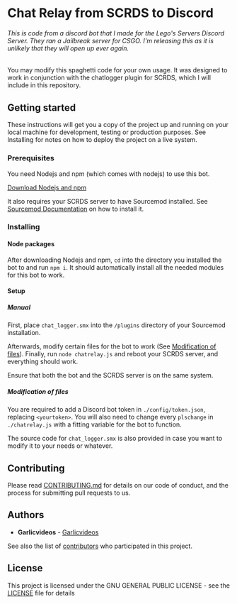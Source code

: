 # Chat Relay from SCRDS to Discord

###### This is code from a discord bot that I made for the Lego's Servers Discord Server. They ran a Jailbreak server for CSGO. I'm releasing this as it is unlikely that they will open up ever again.

You may modify this spaghetti code for your own usage. It was designed to work in conjunction with the chatlogger plugin for SCRDS, which I will include in this repository.

## Getting started

These instructions will get you a copy of the project up and running on your local machine for development, testing or production purposes. See Installing for notes on how to deploy the project on a live system.

### Prerequisites

You need Nodejs and npm (which comes with nodejs) to use this bot.

[Download Nodejs and npm](https://nodejs.org/en/)

It also requires your SCRDS server to have Sourcemod installed. See [Sourcemod Documentation](https://wiki.alliedmods.net/Installing_SourceMod) on how to install it.

### Installing
#### Node packages

After downloading Nodejs and npm, `cd` into the directory you installed the bot to and run `npm i`. It should automatically install all the needed modules for this bot to work.

#### Setup

##### Manual

First, place `chat_logger.smx` into the `/plugins` directory of your Sourcemod installation.

Afterwards, modify certain files for the bot to work (See [Modification of files](#modification-of-files)). Finally, run `node chatrelay.js` and reboot your SCRDS server, and everything should work.

Ensure that both the bot and the SCRDS server is on the same system.

##### Modification of files

You are required to add a Discord bot token in `./config/token.json`, replacing `<yourtoken>`.
You will also need to change every `plschange` in `./chatrelay.js` with a fitting variable for the bot to function.

The source code for `chat_logger.smx` is also provided in case you want to modify it to your needs or whatever.

## Contributing

Please read [CONTRIBUTING.md](Contributing.md) for details on our code of conduct, and the process for submitting pull requests to us.

## Authors

* **Garlicvideos** - [Garlicvideos](https://github.com/Garlicvideos)

See also the list of [contributors](https://github.com/Garlicvideos/chatrelay-scrds/contributors) who participated in this project.

## License

This project is licensed under the GNU GENERAL PUBLIC LICENSE - see the [LICENSE](LICENSE) file for details
